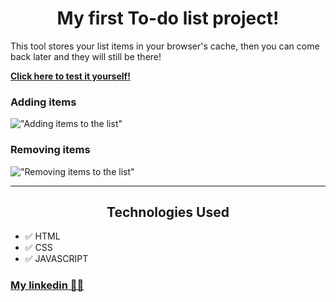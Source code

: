 <h1 style="text-align: center;">My first To-do list project!</h1>

This tool stores your list items in your browser's cache, then you can come back later and they will still be there!

**[Click here to test it yourself!](https://erickmacena1.github.io/simple-to-do/)**

### Adding items
!["Adding items to the list"](https://github.com/erickmacena1/simple-to-do/blob/master/github/add-to-do.gif?raw=true)  

### Removing items
!["Removing items to the list"](https://github.com/erickmacena1/simple-to-do/blob/master/github/remove-to-do.gif?raw=true)

<hr>

<h2 style="text-align: center;">Technologies Used</h2>

- ✅ HTML
- ✅ CSS
- ✅ JAVASCRIPT

### [My linkedin 👨‍💼](www.linkedin.com/in/erick-macena-94aa14160/)
